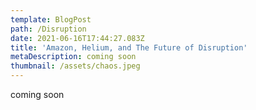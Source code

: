 ```yaml
---
template: BlogPost
path: /Disruption
date: 2021-06-16T17:44:27.083Z
title: 'Amazon, Helium, and The Future of Disruption'
metaDescription: coming soon
thumbnail: /assets/chaos.jpeg
---
```

coming soon
